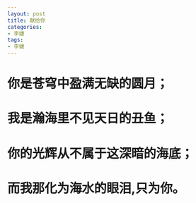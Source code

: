 ```yaml
---
layout: post
title: 献给你
categories:
- 李婕
tags:
- 李婕
---
```




# 你是苍穹中盈满无缺的圆月；
 
# 我是瀚海里不见天日的丑鱼；
 
# 你的光辉从不属于这深暗的海底；
 
# 而我那化为海水的眼泪,只为你。